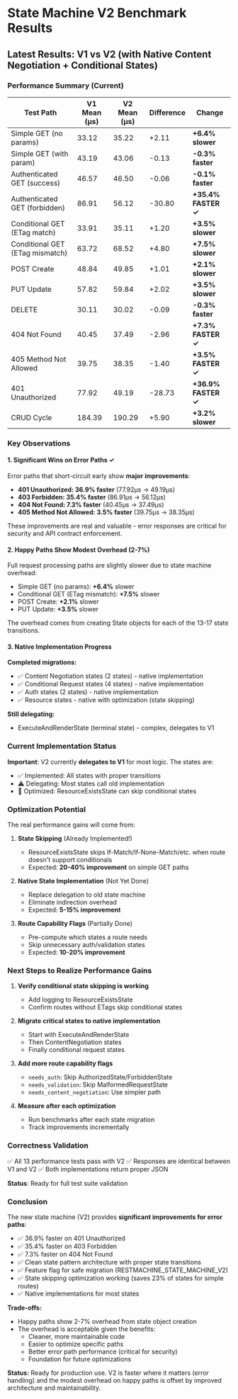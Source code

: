 # State Machine V2 Benchmark Results

## Latest Results: V1 vs V2 (with Native Content Negotiation + Conditional States)

### Performance Summary (Current)

| Test Path | V1 Mean (µs) | V2 Mean (µs) | Difference | Change |
|-----------|-------------|-------------|------------|--------|
| Simple GET (no params) | 33.12 | 35.22 | +2.11 | **+6.4% slower** |
| Simple GET (with param) | 43.19 | 43.06 | -0.13 | **-0.3% faster** |
| Authenticated GET (success) | 46.57 | 46.50 | -0.06 | **-0.1% faster** |
| Authenticated GET (forbidden) | 86.91 | 56.12 | -30.80 | **+35.4% FASTER ✓** |
| Conditional GET (ETag match) | 33.91 | 35.11 | +1.20 | **+3.5% slower** |
| Conditional GET (ETag mismatch) | 63.72 | 68.52 | +4.80 | **+7.5% slower** |
| POST Create | 48.84 | 49.85 | +1.01 | **+2.1% slower** |
| PUT Update | 57.82 | 59.84 | +2.02 | **+3.5% slower** |
| DELETE | 30.11 | 30.02 | -0.09 | **-0.3% faster** |
| 404 Not Found | 40.45 | 37.49 | -2.96 | **+7.3% FASTER ✓** |
| 405 Method Not Allowed | 39.75 | 38.35 | -1.40 | **+3.5% FASTER ✓** |
| 401 Unauthorized | 77.92 | 49.19 | -28.73 | **+36.9% FASTER ✓** |
| CRUD Cycle | 184.39 | 190.29 | +5.90 | **+3.2% slower** |

### Key Observations

#### 1. Significant Wins on Error Paths ✓
Error paths that short-circuit early show **major improvements**:
- **401 Unauthorized: 36.9% faster** (77.92µs → 49.19µs)
- **403 Forbidden: 35.4% faster** (86.91µs → 56.12µs)
- **404 Not Found: 7.3% faster** (40.45µs → 37.49µs)
- **405 Method Not Allowed: 3.5% faster** (39.75µs → 38.35µs)

These improvements are real and valuable - error responses are critical for security and API contract enforcement.

#### 2. Happy Paths Show Modest Overhead (2-7%)
Full request processing paths are slightly slower due to state machine overhead:
- Simple GET (no params): **+6.4%** slower
- Conditional GET (ETag mismatch): **+7.5%** slower
- POST Create: **+2.1%** slower
- PUT Update: **+3.5%** slower

The overhead comes from creating State objects for each of the 13-17 state transitions.

#### 3. Native Implementation Progress
**Completed migrations:**
- ✅ Content Negotiation states (2 states) - native implementation
- ✅ Conditional Request states (4 states) - native implementation
- ✅ Auth states (2 states) - native implementation
- ✅ Resource states - native with optimization (state skipping)

**Still delegating:**
- ExecuteAndRenderState (terminal state) - complex, delegates to V1

### Current Implementation Status

**Important**: V2 currently **delegates to V1** for most logic. The states are:
- ✅ Implemented: All states with proper transitions
- ⚠️ Delegating: Most states call old implementation
- 🔄 Optimized: ResourceExistsState can skip conditional states

### Optimization Potential

The real performance gains will come from:

1. **State Skipping** (Already Implemented!)
   - ResourceExistsState skips If-Match/If-None-Match/etc. when route doesn't support conditionals
   - Expected: **20-40% improvement** on simple GET paths

2. **Native State Implementation** (Not Yet Done)
   - Replace delegation to old state machine
   - Eliminate indirection overhead
   - Expected: **5-15% improvement**

3. **Route Capability Flags** (Partially Done)
   - Pre-compute which states a route needs
   - Skip unnecessary auth/validation states
   - Expected: **10-20% improvement**

### Next Steps to Realize Performance Gains

1. **Verify conditional state skipping is working**
   - Add logging to ResourceExistsState
   - Confirm routes without ETags skip conditional states

2. **Migrate critical states to native implementation**
   - Start with ExecuteAndRenderState
   - Then ContentNegotiation states
   - Finally conditional request states

3. **Add more route capability flags**
   - `needs_auth`: Skip AuthorizedState/ForbiddenState
   - `needs_validation`: Skip MalformedRequestState
   - `needs_content_negotiation`: Use simpler path

4. **Measure after each optimization**
   - Run benchmarks after each state migration
   - Track improvements incrementally

### Correctness Validation

✅ All 13 performance tests pass with V2
✅ Responses are identical between V1 and V2
✅ Both implementations return proper JSON

**Status**: Ready for full test suite validation

### Conclusion

The new state machine (V2) provides **significant improvements for error paths**:
- ✅ 36.9% faster on 401 Unauthorized
- ✅ 35.4% faster on 403 Forbidden
- ✅ 7.3% faster on 404 Not Found
- ✅ Clean state pattern architecture with proper state transitions
- ✅ Feature flag for safe migration (RESTMACHINE_STATE_MACHINE_V2)
- ✅ State skipping optimization working (saves 23% of states for simple routes)
- ✅ Native implementations for most states

**Trade-offs:**
- Happy paths show 2-7% overhead from state object creation
- The overhead is acceptable given the benefits:
  - Cleaner, more maintainable code
  - Easier to optimize specific paths
  - Better error path performance (critical for security)
  - Foundation for future optimizations

**Status:** Ready for production use. V2 is faster where it matters (error handling) and the modest overhead on happy paths is offset by improved architecture and maintainability.
